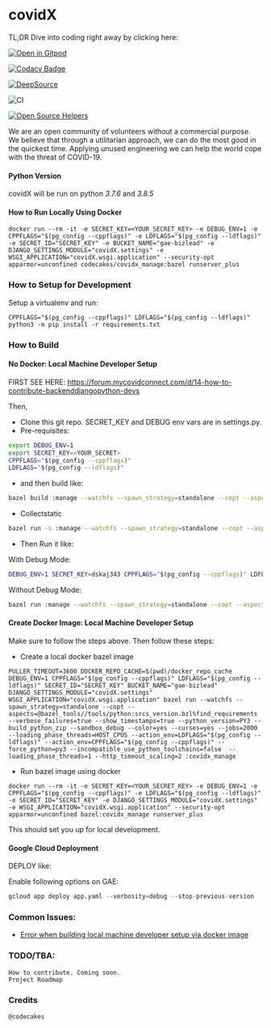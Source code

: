 # covidX

TL;DR Dive into coding right away by clicking here:

[![Open in Gitpod](https://gitpod.io/button/open-in-gitpod.svg)](https://gitpod.io/#snapshot/86df3ba3-ad70-4d11-a3a4-83fd0dd48684)

[![Codacy Badge](https://api.codacy.com/project/badge/Grade/aafaddbe77e549eda4a560ee7d9f76c5)](https://app.codacy.com/gh/Xcov19/covidX?utm_source=github.com&utm_medium=referral&utm_content=Xcov19/covidX&utm_campaign=Badge_Grade_Dashboard)

[![DeepSource](https://static.deepsource.io/deepsource-badge-light-mini.svg)](https://deepsource.io/gh/Xcov19/covidX/?ref=repository-badge)

![CI](https://github.com/Xcov19/covidX/workflows/CI/badge.svg)

[![Open Source Helpers](https://www.codetriage.com/xcov19/covidx/badges/users.svg)](https://www.codetriage.com/xcov19/covidx)

We are an open community of volunteers without a commercial purpose. We believe that through a utilitarian approach, we can do the most good in the quickest time. Applying unused engineering we can help the world cope with the threat of COVID-19.

#### Python Version
covidX will be run on python *3.7.6* and *3.8.5*

#### How to Run Locally Using Docker
```shell
docker run --rm -it -e SECRET_KEY=<YOUR_SECRET_KEY> -e DEBUG_ENV=1 -e CPPFLAGS="$(pg_config --cppflags)" -e LDFLAGS="$(pg_config --ldflags)" -e SECRET_ID="SECRET_KEY" -e BUCKET_NAME="gae-bizlead" -e DJANGO_SETTINGS_MODULE="covidX.settings" -e WSGI_APPLICATION="covidX.wsgi.application" --security-opt apparmor=unconfined codecakes/covidx_manage:bazel runserver_plus
```


### How to Setup for Development
Setup a virtualenv and run:

```shell script
CPPFLAGS="$(pg_config --cppflags)" LDFLAGS="$(pg_config --ldflags)" python3 -m pip install -r requirements.txt 
```

### How to Build

#### No Docker: Local Machine Developer Setup

FIRST SEE HERE: https://forum.mycovidconnect.com/d/14-how-to-contribute-backenddjangopython-devs

Then,
- Clone this git repo. SECRET_KEY and DEBUG env vars are in settings.py.
- Pre-requisites:
```bash
export DEBUG_ENV=1
export SECRET_KEY=<YOUR_SECRET>
CPPFLAGS="$(pg_config --cppflags)"
LDFLAGS="$(pg_config --ldflags)"
```
- and then build like:
```bash
bazel build :manage --watchfs --spawn_strategy=standalone --copt --aspects=@bazel_tools//tools/python:srcs_version.bzl%find_requirements --verbose_failures=true --show_timestamps=true --python_version=PY3 --build_python_zip --sandbox_debug --color=yes --curses=yes --jobs=20 --loading_phase_threads=HOST_CPUS --action_env=LDFLAGS --action_env=CPPFLAGS --action_env=DEBUG_ENV --action_env=SECRET_KEY

```

- Collectstatic
```bash
bazel run -s :manage --watchfs --spawn_strategy=standalone --copt --aspects=@bazel_tools//tools/python:srcs_version.bzl%find_requirements --verbose_failures=true --show_timestamps=true --python_version=PY3 --build_python_zip --sandbox_debug --color=yes --curses=yes --jobs=200 --loading_phase_threads=HOST_CPUS --action_env=LDFLAGS --action_env=CPPFLAGS --action_env=DEBUG_ENV --action_env=SECRET_KEY -- collectstatic
```
- Then Run it like:

With Debug Mode:

```bash
DEBUG_ENV=1 SECRET_KEY=dskaj343 CPPFLAGS="$(pg_config --cppflags)" LDFLAGS="$(pg_config --ldflags)" bazel run :manage --watchfs --spawn_strategy=standalone --copt --aspects=@bazel_tools//tools/python:srcs_version.bzl%find_requirements --verbose_failures=true --show_timestamps=true --python_version=PY3 --build_python_zip --sandbox_debug --color=yes --curses=yes --jobs=2000 --loading_phase_threads=HOST_CPUS --action_env=LDFLAGS --action_env=CPPFLAGS --action_env=DEBUG_ENV --action_env=SECRET_KEY -- runserver_plus 0.0.0.0:8000
```

Without Debug Mode:
```bash
bazel run :manage --watchfs --spawn_strategy=standalone --copt --aspects=@bazel_tools//tools/python:srcs_version.bzl%find_requirements --verbose_failures=true --show_timestamps=true --python_version=PY3 --build_python_zip --sandbox_debug --color=yes --curses=yes --jobs=20 --loading_phase_threads=HOST_CPUS --action_env=LDFLAGS --action_env=CPPFLAGS --action_env=DEBUG_ENV --action_env=SECRET_KEY -- runserver_plus

```

#### Create Docker Image: Local Machine Developer Setup

Make sure to follow the steps above. Then follow these steps:

- Create a local docker bazel image
```shell
PULLER_TIMEOUT=3600 DOCKER_REPO_CACHE=$(pwd)/docker_repo_cache DEBUG_ENV=1 CPPFLAGS="$(pg_config --cppflags)" LDFLAGS="$(pg_config --ldflags)" SECRET_ID="SECRET_KEY" BUCKET_NAME="gae-bizlead" DJANGO_SETTINGS_MODULE="covidX.settings" WSGI_APPLICATION="covidX.wsgi.application" bazel run --watchfs --spawn_strategy=standalone --copt --aspects=@bazel_tools//tools/python:srcs_version.bzl%find_requirements --verbose_failures=true --show_timestamps=true --python_version=PY3 --build_python_zip --sandbox_debug --color=yes --curses=yes --jobs=2000 --loading_phase_threads=HOST_CPUS --action_env=LDFLAGS="$(pg_config --ldflags)" --action_env=CPPFLAGS="$(pg_config --cppflags)" --force_python=py3 --incompatible_use_python_toolchains=false  --loading_phase_threads=1 --http_timeout_scaling=2 :covidx_manage
```

- Run bazel image using docker
```shell
docker run --rm -it -e SECRET_KEY=<YOUR_SECRET_KEY> -e DEBUG_ENV=1 -e CPPFLAGS="$(pg_config --cppflags)" -e LDFLAGS="$(pg_config --ldflags)" -e SECRET_ID="SECRET_KEY" -e DJANGO_SETTINGS_MODULE="covidX.settings" -e WSGI_APPLICATION="covidX.wsgi.application" --security-opt apparmor=unconfined bazel:covidx_manage runserver_plus
```

This should set you up for local development.

#### Google Cloud Deployment

DEPLOY like:

Enable following options on GAE:

```python
gcloud app deploy app.yaml --verbosity=debug --stop-previous-version
```

### Common Issues:
* [Error when building local machine developer setup via docker image](https://github.com/Xcov19/covidX/issues/50)

### TODO/TBA:
    How to contribute. Coming soon.
    Project Roadmap

### Credits

    @codecakes
